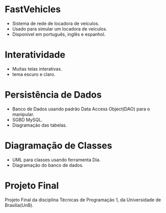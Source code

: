 # FastVehicles
* Sistema de rede de locadora de veículos.
* Usado para simular um locadora de veículos.
* Disponível em português, inglês e espanhol.
# Interatividade
* Muitas telas interativas.
* tema escuro e claro.
# Persistência de Dados
* Banco de Dados usando padrão Data Access Object(DAO) para o manipular.
* SGBD MySQL.
* Diagramação das tabelas.
# Diagramação de Classes
* UML para classes usando ferramenta Dia.
* Diagramação do banco de dados.
# Projeto Final
Projeto Final da disciplina Técnicas de Programação 1, da Universidade de Brasília(UnB).
